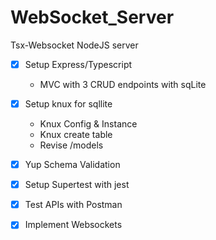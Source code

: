 # WebSocket_Server
Tsx-Websocket NodeJS server

- [x] Setup Express/Typescript
    * MVC with 3 CRUD endpoints with sqLite
- [x] Setup knux for sqllite
    * Knux Config & Instance 
    * Knux create table
    * Revise /models
- [x] Yup Schema Validation
- [x] Setup Supertest  with jest
- [x] Test APIs with Postman 
- [x] Implement Websockets  





